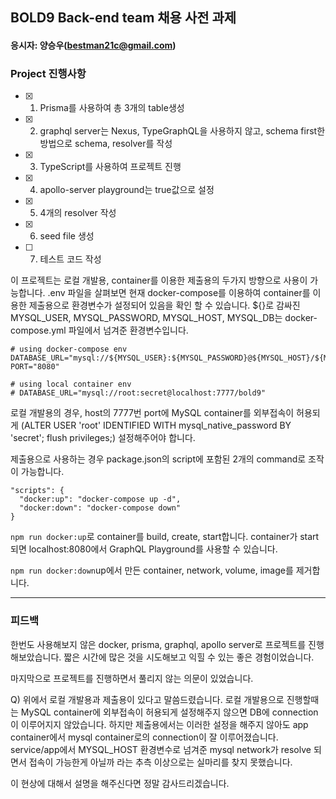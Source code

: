 ## BOLD9 Back-end team 채용 사전 과제
#### 응시자: 양승우(bestman21c@gmail.com)

### Project 진행사항
- [x] 1. Prisma를 사용하여 총 3개의 table생성
- [x] 2. graphql server는 Nexus, TypeGraphQL을 사용하지 않고, schema first한 방법으로 schema, resolver를 작성
- [x] 3. TypeScript를 사용하여 프로젝트 진행
- [x] 4. apollo-server playground는 true값으로 설정
- [x] 5. 4개의 resolver 작성
- [x] 6. seed file 생성
- [ ] 7. 테스트 코드 작성

이 프로젝트는 로컬 개발용, container를 이용한 제출용의 두가지 방향으로 사용이 가능합니다.
.env 파일을 살펴보면 현재 docker-compose를 이용하여 container를 이용한 제출용으로 환경변수가 설정되어 있음을 확인 할 수 있습니다.
${}로 감싸진 MYSQL_USER, MYSQL_PASSWORD, MYSQL_HOST, MYSQL_DB는 docker-compose.yml 파일에서 넘겨준 환경변수입니다.

```
# using docker-compose env
DATABASE_URL="mysql://${MYSQL_USER}:${MYSQL_PASSWORD}@${MYSQL_HOST}/${MYSQL_DB}"
PORT="8080"

# using local container env
# DATABASE_URL="mysql://root:secret@localhost:7777/bold9"
```

로컬 개발용의 경우, host의 7777번 port에 MySQL container를 외부접속이 허용되게
(ALTER USER 'root' IDENTIFIED WITH mysql_native_password BY 'secret'; flush privileges;) 설정해주어야 합니다.


제출용으로 사용하는 경우 package.json의 script에 포함된 2개의 command로 조작이 가능합니다.
```
"scripts": {
  "docker:up": "docker-compose up -d",
  "docker:down": "docker-compose down"
}
```
`npm run docker:up`로 container를 build, create, start합니다. container가 start되면 localhost:8080에서 GraphQL Playground를 사용할 수 있습니다.


`npm run docker:down`up에서 만든 container, network, volume, image를 제거합니다.
***

### 피드백
한번도 사용해보지 않은 docker, prisma, graphql, apollo server로 프로젝트를 진행해보았습니다. 
짧은 시간에 많은 것을 시도해보고 익힐 수 있는 좋은 경험이었습니다.


마지막으로 프로젝트를 진행하면서 풀리지 않는 의문이 있었습니다.


Q) 위에서 로컬 개발용과 제출용이 있다고 말씀드렸습니다. 
로컬 개발용으로 진행할때는 MySQL container에 외부접속이 허용되게 설정해주지 않으면 DB에 connection이 이루어지지 않았습니다.
하지만 제출용에서는 이러한 설정을 해주지 않아도 app container에서 mysql container로의 connection이 잘 이루어졌습니다.
service/app에서 MYSQL_HOST 환경변수로 넘겨준 mysql network가 resolve 되면서 접속이 가능한게 아닐까 라는 추측 이상으로는 실마리를 찾지 못했습니다.


이 현상에 대해서 설명을 해주신다면 정말 감사드리겠습니다.

